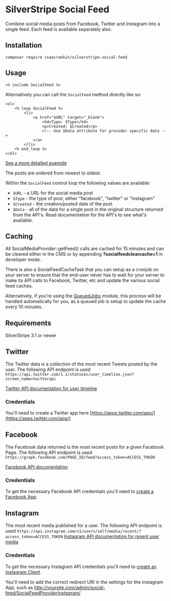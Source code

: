 # SilverStripe Social Feed
Combine social media posts from Facebook, Twitter and Instagram into a single feed.
Each feed is available separately also.

## Installation
```composer require isaacrankin/silverstripe-social-feed```

## Usage

```<% include SocialFeed %>```

Alternatively you can call the `SocialFeed` method directly like so:

```
<ol>
	<% loop SocialFeed %>
		<li>
			<a href="$URL" target="_blank">
				<h4>Type: $Type</h4>
				<p>Created: $Created</p>
				<!-- Use $Data attribute for provider specific data -->
			</a>
		</li>
	<% end_loop %>
</ol>
```

[See a more detailed example](https://github.com/isaacrankin/silverstripe-social-feed/blob/master/templates/includes/SocialFeed.ss)

The posts are ordered from newest to oldest. 

Within the `SocialFeed` control loop the following values are available:

- `$URL` - a URL for the social media post
- `$Type` - the type of post, either "facebook", "twitter" or "instagram"
- `$Created` - the creation/posted date of the post
- `$Data` - all of the data for a single post in the original structure returned from the API's. Read documentation for the API's to see what's available. 
 
## Caching

All SocialMediaProvider::getFeed() calls are cached for 15 minutes and can be cleared either in the CMS or by appending **?socialfeedclearcache=1** in developer mode.

There is also a SocialFeedCacheTask that you can setup as a cronjob on your server to ensure that the end-user never has to wait for your server to make its API calls to Facebook, Twitter, etc and update the various social feed caches.

Alternatively, if you're using the [QueuedJobs](https://github.com/silverstripe-australia/silverstripe-queuedjobs) module, this process will be handled automatically for you, as a queued job is setup to update the cache every 10 minutes.

## Requirements

SilverStripe 3.1 or newer

## Twitter

The Twitter data is a collection of the most recent Tweets posted by the user.
The following API endpoint is used `https://api.twitter.com/1.1/statuses/user_timeline.json?screen_name=twitterapi`

[Twitter API documentation for user timeline](https://dev.twitter.com/rest/reference/get/statuses/user_timeline)

### Credentials
You'll need to create a Twitter app here [https://apps.twitter.com/app/](https://apps.twitter.com/app/)

## Facebook

The Facebook data returned is the most recent posts for a given Facebook Page.
The following API endpoint is used `https://graph.facebook.com/PAGE_ID/feed?access_token=ACCESS_TOKEN`

[Facebook API documentation](https://developers.facebook.com/docs/graph-api/using-graph-api)
 
### Credentials
To get the necessary Facebook API credentials you'll need to [create a Facebook App](https://developers.facebook.com/apps).

## Instagram
The most recent media published for a user.
The following API endpoint is used `https://api.instagram.com/v1/users/self/media/recent/?access_token=ACCESS_TOKEN`
[Instagram API documentation for resent user media](https://www.instagram.com/developer/endpoints/users/#get_users_media_recent_self)

### Credentials
To get the necessary Instagram API credentials you'll need to [create an Instagram Client](https://www.instagram.com/developer/clients/manage/).

You'll need to add the correct redirect URI in the settings for the Instagram App, such as http://yoursite.com/admin/social-feed/SocialFeedProviderInstagram/ 
